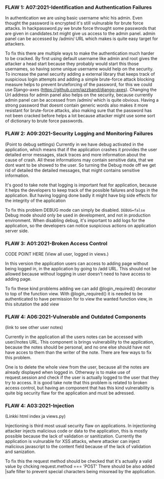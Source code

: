 ### FLAW 1: A07:2021-Identification and Authentication Failures 

In authentication we are using basic username whic his admin. Even thought the password is encrypted it's still vulnurable for brute force attacks. In hackpassword.py we brute force throught some passwords that are given in candidates.txt might give us access to the admin panel. admin panel can be accessed by /admin/ URL which makes is quite easy target for attackers. 

To fix this there are multiple ways to make the authentication much harder to be cracked. By first using default username like admin and root gives the attacker a head start because they probably would start this those usernames, so having some unique username would help on the security. To increase the panel security adding a external library that keeps track of suspicious login attempts and adding a simple brute-force attack blocking measure helps to prevent bruteforcing of the password, for this we could use Django-axes (https://github.com/jazzband/django-axes). Changing the Url address for admin panel also helps on the security, because currently admin panel can be accessed from /admin/ which is quite obvious. Having a strong password that doesnt contain generic words also makes it more resistant for brute-force attacks, also making sure that the password has not been cracked before helps a lot because attacker might use some sort of dictionary to brute force passwords.

### FLAW 2: A09:2021-Security Logging and Monitoring Failures 


(Point to debug settings)
Currently in we have debug activated in the application, which means that if the application crashes it provides the user detailed error messages, stack traces and more information about the cause of crash. All these informations may contain sensitive data, that we dont want to be showed to the user. So turning the Debug mode off we get rid of detailed the detailed messages, that might contains sensitive information.

It's good to take note that logging is important feat for application, because it helps the developers to keep track of the possible failures and bugs in the application. But having logging done badly it might have big side effects for the integrity of the application

To fix this problem DEBUG mode can simply be disabled. ```DEBUG=false``` Debug mode should only be used in development, and not in production environment. When disabling debug, it's important to add logs for the application, so the developers can notice suspicious actions on application server side.





### FLAW 3: A01:2021-Broken Access Control

CODE POINT HERE (View all user, logged in views.)

In this version the application users can access to adding page without being logged in, in the application by going to /add URL. This should not be allowed because without logging in user doesn't need to have access to adding page.

To fix these kind problems adding we can add @login_required() decorator to top of the function view. With @login_required() it is needed to be authenticated to have permission for to view the wanted function view, in this situtation the add view


### FLAW 4: A06:2021-Vulnerable and Outdated Components

(link to see other user notes)

Currently in the application all the users notes can be accessed with user/<username>/notes URL. This component is brings vulnerability to the application, because the notes should be personal, and no one else should have not have acces to them than the writer of the note. There are few ways to fix this problem. 

One is to delete the whole view from the user, because all the notes are already displayed when logged in. Otherway is to make use of request.session and check if the user is actually logged to the user that they try to access. It is good take note that this problem is related to broken access control, but having an component that has this kind vulnerability is quite big security flaw for the application and must be adressed.


### FLAW 4: A03:2021-Injection

(Linkki html index ja views.py)

Injectioning is third most usual security flaw on applications. In injectioning attacker injects malicious code or data to the application, this is mostly possible because the lack of validation or sanitization. Currently the application is vulnurable for XSS attacks, where attacker can inject malicious javascript to the content field because of the lack of validation and sanization.

To fix this the request method should be checked that it's actually a valid value by chcking request.method === 'POST' There should be also added |safe filter to prevent special characters being missread by the application.